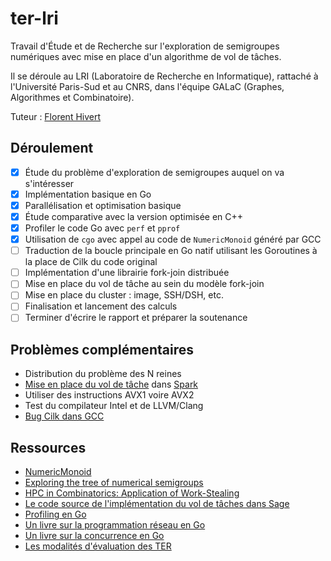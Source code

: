 # ter-lri

Travail d'Étude et de Recherche sur l'exploration de semigroupes numériques avec mise en place d'un algorithme de vol de tâches.

Il se déroule au LRI (Laboratoire de Recherche en Informatique), rattaché à l'Université Paris-Sud et au CNRS, dans l'équipe GALaC (Graphes, Algorithmes et Combinatoire).

Tuteur : [Florent Hivert](https://www.lri.fr/~hivert/)

## Déroulement

- [x] Étude du problème d'exploration de semigroupes auquel on va s'intéresser
- [x] Implémentation basique en Go
- [x] Parallélisation et optimisation basique
- [x] Étude comparative avec la version optimisée en C++
- [x] Profiler le code Go avec `perf` et `pprof`
- [x] Utilisation de `cgo` avec appel au code de `NumericMonoid` généré par GCC
- [ ] Traduction de la boucle principale en Go natif utilisant les Goroutines à la place de Cilk du code original
- [ ] Implémentation d'une librairie fork-join distribuée
- [ ] Mise en place du vol de tâche au sein du modèle fork-join
- [ ] Mise en place du cluster : image, SSH/DSH, etc.
- [ ] Finalisation et lancement des calculs
- [ ] Terminer d'écrire le rapport et préparer la soutenance

## Problèmes complémentaires

* Distribution du problème des N reines
* [Mise en place du vol de tâche](https://github.com/Didayolo/spark) dans [Spark](http://spark.apache.org/)
* Utiliser des instructions AVX1 voire AVX2
* Test du compilateur Intel et de LLVM/Clang
* [Bug Cilk dans GCC](https://gcc.gnu.org/bugzilla/show_bug.cgi?id=80038)

## Ressources

* [NumericMonoid](https://github.com/hivert/NumericMonoid)
* [Exploring the tree of numerical semigroups](https://hal.archives-ouvertes.fr/hal-00823339/document)
* [HPC in Combinatorics: Application of Work-Stealing](https://github.com/OpenDreamKit/OpenDreamKit/raw/master/WP5/T5.6/HPC-Combi.pdf)
* [Le code source de l'implémentation du vol de tâches dans Sage](https://github.com/sagemath/sage/blob/master/src/sage/parallel/map_reduce.py)
* [Profiling en Go](https://blog.golang.org/profiling-go-programs)
* [Un livre sur la programmation réseau en Go](https://www.gitbook.com/book/jannewmarch/network-programming-with-go-golang-/details)
* [Un livre sur la concurrence en Go](http://shop.oreilly.com/product/9781783983483.do)
* [Les modalités d'évaluation des TER](https://perso.limsi.fr/allauzen/webpages/pmwiki.php?n=Cours.M1-TER)
